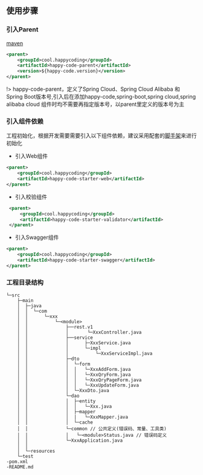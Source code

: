 ## 使用步骤
### 引入Parent
[maven](https://mvnrepository.com/search?q=happycoding)
```xml
<parent>
    <groupId>cool.happycoding</groupId>
    <artifactId>happy-code-parent</artifactId>
    <version>${happy-code.version}</version>
</parent>
```
!> happy-code-parent，定义了Spring Cloud、Spring Cloud Alibaba 和 Spring Boot版本号,引入后在添加happy-code,spring-boot,spring cloud,spring alibaba cloud 组件时均不需要再指定版本号，以parent里定义的版本号为主

### 引入组件依赖
工程初始化，根据开发需要需要引入以下组件依赖，建议采用配套的[脚手架](happy-code/bootstrap)来进行初始化

- 引入Web组件
```xml
<parent>
    <groupId>cool.happycoding</groupId>
    <artifactId>happy-code-starter-web</artifactId>
</parent>
```

- 引入校验组件
```xml
 <parent>
     <groupId>cool.happycoding</groupId>
     <artifactId>happy-code-starter-validator</artifactId>
 </parent>
 ```

- 引入Swagger组件
```xml
<parent>
    <groupId>cool.happycoding</groupId>
    <artifactId>happy-code-starter-swagger</artifactId>
</parent>
```

### 工程目录结构

```
└─src
    ├─main
    │  ├─java
    │  │  └─com
    │  │      └─xxx
    │  │          └─<module>
    │  │              ├──rest.v1
    │  │              │       └─XxxController.java
    │  │              ├──service
    │  │              │      ├─XxxService.java
    │  │              │      └─impl
    │  │              │          └─XxxServiceImpl.java
    │  │              ├─dto
    │  │              │  └─form
    │  │              │  │   └─XxxAddForm.java
    │  │              │  │   └─XxxQryForm.java
    │  │              │  │   └─XxxQryPageForm.java
    │  │              │  │   └─XxxUpdateForm.java
    │  │              │  └─XxxDto.java
    │  │              └─dao
    │  │              │  ├─entity
    │  │              │  │   └─Xxx.java
    │  │              │  ├─mapper
    │  │              │  |   └─XxxMapper.java
    │  │              │  └─cache 
    │  │              └─common // 公共定义(错误码、常量、工具类)
    │  │              │   └─<module>Status.java // 错误码定义
    │  │              └─XxxApplication.java
    │  │
    │  └─resources
    └─test
-pom.xml
-README.md
```